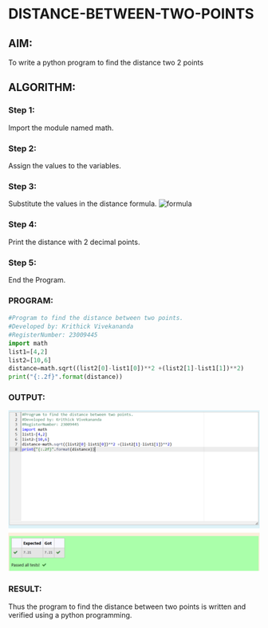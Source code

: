# DISTANCE-BETWEEN-TWO-POINTS

## AIM:
To write a python program to find the distance two 2 points
## ALGORITHM:
### Step 1: 
Import the module named math.
### Step 2: 
Assign the values to the variables.
### Step 3: 
Substitute the values in the distance formula.  ![formula](/formula.JPG)
### Step 4: 
Print the distance with 2 decimal points.
### Step 5: 
End the Program.
### PROGRAM:
```python
#Program to find the distance between two points.
#Developed by: Krithick Vivekananda
#RegisterNumber: 23009445
import math
list1=[4,2]
list2=[10,6]
distance=math.sqrt((list2[0]-list1[0])**2 +(list2[1]-list1[1])**2)
print("{:.2f}".format(distance))

```
  


### OUTPUT:
![Output](distancebtw.png)

### RESULT:
Thus the program to find the distance between two points is written and verified using a python programming.
